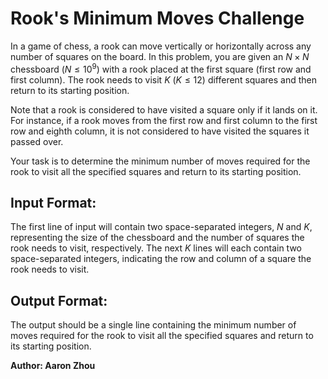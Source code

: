 # Rook's Minimum Moves Challenge

In a game of chess, a rook can move vertically or horizontally across any number of squares on the board. In this problem, you are given an $N \times N$ chessboard ($N \leq 10^9$) with a rook placed at the first square (first row and first column). The rook needs to visit $K$ ($K \leq 12$) different squares and then return to its starting position.

Note that a rook is considered to have visited a square only if it lands on it. For instance, if a rook moves from the first row and first column to the first row and eighth column, it is not considered to have visited the squares it passed over.

Your task is to determine the minimum number of moves required for the rook to visit all the specified squares and return to its starting position.

## Input Format:

The first line of input will contain two space-separated integers, $N$ and $K$, representing the size of the chessboard and the number of squares the rook needs to visit, respectively. The next $K$ lines will each contain two space-separated integers, indicating the row and column of a square the rook needs to visit.

## Output Format:

The output should be a single line containing the minimum number of moves required for the rook to visit all the specified squares and return to its starting position.

**Author: Aaron Zhou**
